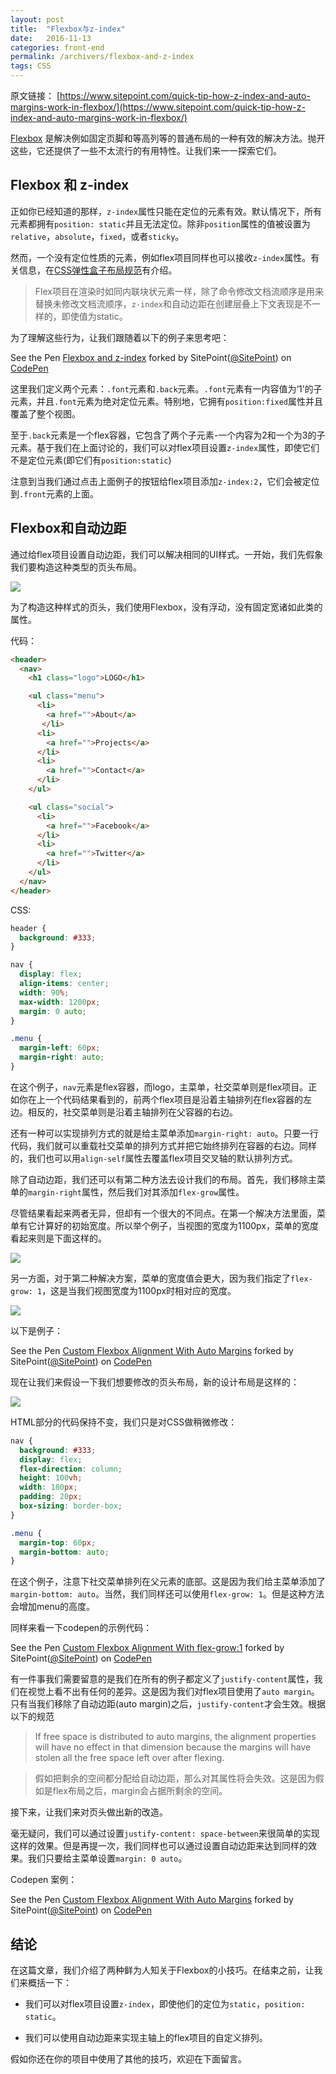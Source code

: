 ```yaml
---
layout: post
title:  "Flexbox与z-index"
date:   2016-11-13
categories: front-end
permalink: /archivers/flexbox-and-z-index
tags: CSS
---
```


原文链接： [https://www.sitepoint.com/quick-tip-how-z-index-and-auto-margins-work-in-flexbox/](https://www.sitepoint.com/quick-tip-how-z-index-and-auto-margins-work-in-flexbox/)

[Flexbox](https://www.w3.org/TR/css-flexbox-1/) 是解决例如固定页脚和等高列等的普通布局的一种有效的解决方法。抛开这些，它还提供了一些不太流行的有用特性。让我们来一一探索它们。

## Flexbox 和 z-index

正如你已经知道的那样，`z-index`属性只能在定位的元素有效。默认情况下，所有元素都拥有`position: static`并且无法定位。除非`position`属性的值被设置为`relative`，`absolute`，`fixed`，或者`sticky`。

然而，一个没有定位性质的元素，例如flex项目同样也可以接收`z-index`属性。有关信息，在[CSS弹性盒子布局规范](https://drafts.csswg.org/css-flexbox-1/#painting)有介绍。

> Flex项目在渲染时如同内联块状元素一样，除了命令修改文档流顺序是用来替换未修改文档流顺序，`z-index`和自动边距在创建层叠上下文表现是不一样的，即使值为static。

为了理解这些行为，让我们跟随着以下的例子来思考吧：

<p data-height="499" data-theme-id="0" data-slug-hash="JKYEgj" data-user="SitePoint" data-default-tab="result" class='codepen'>See the Pen <a href='http://codepen.io/SitePoint/pen/JKYEgj'>Flexbox and z-index</a> forked by SitePoint(<a href='http://codepen.io'>@SitePoint</a>) on <a href='http://codepen.io'>CodePen</a></p>

这里我们定义两个元素：`.font`元素和`.back`元素。`.font`元素有一内容值为‘1’的子元素，并且`.font`元素为绝对定位元素。特别地，它拥有`position:fixed`属性并且覆盖了整个视图。

至于`.back`元素是一个flex容器，它包含了两个子元素-一个内容为2和一个为3的子元素。基于我们在上面讨论的，我们可以对flex项目设置`z-index`属性，即使它们不是定位元素(即它们有`position:static`)

注意到当我们通过点击上面例子的按钮给flex项目添加`z-index:2`，它们会被定位到`.front`元素的上面。

## Flexbox和自动边距

通过给flex项目设置自动边距，我们可以解决相同的UI样式。一开始，我们先假象我们要构造这种类型的页头布局。

![](/images/css/css-18.png)

为了构造这种样式的页头，我们使用Flexbox，没有浮动，没有固定宽诸如此类的属性。

代码：

```html
<header>
  <nav>
    <h1 class="logo">LOGO</h1>

    <ul class="menu">
      <li>
        <a href="">About</a>
       </li>
      <li>
        <a href="">Projects</a>
      </li>
      <li>
        <a href="">Contact</a>
      </li>
    </ul>

    <ul class="social">
      <li>
        <a href="">Facebook</a>
      </li>
      <li>
        <a href="">Twitter</a>
      </li>
    </ul>
  </nav>
</header>
```

CSS:

```css
header {
  background: #333;
}

nav {
  display: flex;
  align-items: center;
  width: 90%;
  max-width: 1200px;
  margin: 0 auto;
}

.menu {
  margin-left: 60px;
  margin-right: auto;
}
```

在这个例子，`nav`元素是flex容器，而logo，主菜单，社交菜单则是flex项目。正如你在上一个代码结果看到的，前两个flex项目是沿着主轴排列在flex容器的左边。相反的，社交菜单则是沿着主轴排列在父容器的右边。

还有一种可以实现排列方式的就是给主菜单添加`margin-right: auto`。只要一行代码，我们就可以重载社交菜单的排列方式并把它始终排列在容器的右边。同样的，我们也可以用`align-self`属性去覆盖flex项目交叉轴的默认排列方式。

除了自动边距，我们还可以有第二种方法去设计我们的布局。首先，我们移除主菜单的`margin-right`属性，然后我们对其添加`flex-grow`属性。

尽管结果看起来两者无异，但却有一个很大的不同点。在第一个解决方法里面，菜单有它计算好的初始宽度。所以举个例子，当视图的宽度为1100px，菜单的宽度看起来则是下面这样的。

![](/images/css/css-19.png)

另一方面，对于第二种解决方案，菜单的宽度值会更大，因为我们指定了`flex-grow: 1`，这是当我们视图宽度为1100px时相对应的宽度。

![](/images/css/css-20.png)

以下是例子：

<p data-height="499" data-theme-id="0" data-slug-hash="ezpgqx" data-user="SitePoint" data-default-tab="result" class='codepen'>See the Pen <a href='http://codepen.io/SitePoint/pen/ezpgqx'>Custom Flexbox Alignment With Auto Margins</a> forked by SitePoint(<a href='http://codepen.io'>@SitePoint</a>) on <a href='http://codepen.io'>CodePen</a></p>

现在让我们来假设一下我们想要修改的页头布局，新的设计布局是这样的：

![](/images/css/css-21.png)

HTML部分的代码保持不变，我们只是对CSS做稍微修改：

```css
nav {
  background: #333;
  display: flex;
  flex-direction: column;
  height: 100vh;
  width: 180px;
  padding: 20px;
  box-sizing: border-box;
}

.menu {
  margin-top: 60px;
  margin-bottom: auto;
}
```

在这个例子，注意下社交菜单排列在父元素的底部。这是因为我们给主菜单添加了`margin-bottom: auto`。当然，我们同样还可以使用`flex-grow: 1`。但是这种方法会增加menu的高度。

同样来看一下codepen的示例代码：

<p data-height="499" data-theme-id="0" data-slug-hash="GqpWKW" data-user="SitePoint" data-default-tab="result" class='codepen'>See the Pen <a href='http://codepen.io/SitePoint/pen/GqpWKW'>Custom Flexbox Alignment With flex-grow:1</a> forked by SitePoint(<a href='http://codepen.io'>@SitePoint</a>) on <a href='http://codepen.io'>CodePen</a></p>

有一件事我们需要留意的是我们在所有的例子都定义了`justify-content`属性，我们在视觉上看不出有任何的差异。这是因为我们对flex项目使用了`auto margin`。只有当我们移除了自动边距(auto margin)之后，`justify-content`才会生效。根据以下的规范

> If free space is distributed to auto margins, the alignment properties will have no effect in that dimension because the margins will have stolen all the free space left over after flexing.

> 假如把剩余的空间都分配给自动边距，那么对其属性将会失效。这是因为假如是flex布局之后，margin会占据所剩余的空间。

接下来，让我们来对页头做出新的改造。

毫无疑问，我们可以通过设置`justify-content: space-between`来很简单的实现这样的效果。但是再提一次，我们同样也可以通过设置自动边距来达到同样的效果。我们只要给主菜单设置`margin: 0 auto`。

Codepen 案例：

<p data-height="499" data-theme-id="0" data-slug-hash="beVqax" data-user="SitePoint" data-default-tab="result" class='codepen'>See the Pen <a href='http://codepen.io/SitePoint/pen/beVqax'>Custom Flexbox Alignment With Auto Margins</a> forked by SitePoint(<a href='http://codepen.io'>@SitePoint</a>) on <a href='http://codepen.io'>CodePen</a></p>

## 结论

在这篇文章，我们介绍了两种鲜为人知关于Flexbox的小技巧。在结束之前，让我们来概括一下：

- 我们可以对flex项目设置`z-index`，即使他们的定位为`static`，`position: static`。

- 我们可以使用自动边距来实现主轴上的flex项目的自定义排列。

假如你还在你的项目中使用了其他的技巧，欢迎在下面留言。

<script src="http://codepen.io/assets/embed/ei.js"> </script>
